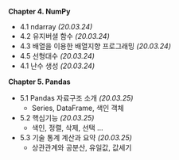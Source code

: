 __Chapter 4. NumPy__
* 4.1 ndarray _(20.03.24)_
* 4.2 유지버셜 함수 _(20.03.24)_
* 4.3 배열을 이용한 배열지향 프로그래밍 _(20.03.24)_
* 4.5 선형대수 _(20.03.24)_
* 4.1 난수 생성 _(20.03.24)_

__Chapter 5. Pandas__
* 5.1 Pandas 자료구조 소개 _(20.03.25)_
  * Series, DataFrame, 색인 객체  
* 5.2 핵심기능 _(20.03.25)_
  * 색인, 정렬, 삭제, 선택 ...  
* 5.3 기술 통계 계산과 요약 _(20.03.25)_
  * 상관관계와 공분산, 유일값, 값세기  
  
